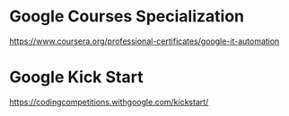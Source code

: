 # Google Courses Specialization
https://www.coursera.org/professional-certificates/google-it-automation

# Google Kick Start
https://codingcompetitions.withgoogle.com/kickstart/